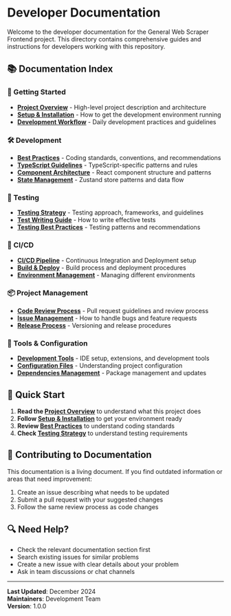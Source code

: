 # Developer Documentation

Welcome to the developer documentation for the General Web Scraper Frontend project. This directory contains comprehensive guides and instructions for developers working with this repository.

## 📚 Documentation Index

### 🚀 Getting Started
- [**Project Overview**](./project-overview.md) - High-level project description and architecture
- [**Setup & Installation**](./setup-installation.md) - How to get the development environment running
- [**Development Workflow**](./development-workflow.md) - Daily development practices and guidelines

### 🛠️ Development
- [**Best Practices**](./best-practices.md) - Coding standards, conventions, and recommendations
- [**TypeScript Guidelines**](./typescript-guidelines.md) - TypeScript-specific patterns and rules
- [**Component Architecture**](./component-architecture.md) - React component structure and patterns
- [**State Management**](./state-management.md) - Zustand store patterns and data flow

### 🧪 Testing
- [**Testing Strategy**](./testing-strategy.md) - Testing approach, frameworks, and guidelines
- [**Test Writing Guide**](./test-writing-guide.md) - How to write effective tests
- [**Testing Best Practices**](./testing-best-practices.md) - Testing patterns and recommendations

### 🔄 CI/CD
- [**CI/CD Pipeline**](./ci-cd-pipeline.md) - Continuous Integration and Deployment setup
- [**Build & Deploy**](./build-deploy.md) - Build process and deployment procedures
- [**Environment Management**](./environment-management.md) - Managing different environments

### 📦 Project Management
- [**Code Review Process**](./code-review-process.md) - Pull request guidelines and review process
- [**Issue Management**](./issue-management.md) - How to handle bugs and feature requests
- [**Release Process**](./release-process.md) - Versioning and release procedures

### 🔧 Tools & Configuration
- [**Development Tools**](./development-tools.md) - IDE setup, extensions, and development tools
- [**Configuration Files**](./configuration-files.md) - Understanding project configuration
- [**Dependencies Management**](./dependencies-management.md) - Package management and updates

## 🎯 Quick Start

1. **Read the [Project Overview](./project-overview.md)** to understand what this project does
2. **Follow [Setup & Installation](./setup-installation.md)** to get your environment ready
3. **Review [Best Practices](./best-practices.md)** to understand coding standards
4. **Check [Testing Strategy](./testing-strategy.md)** to understand testing requirements

## 📝 Contributing to Documentation

This documentation is a living document. If you find outdated information or areas that need improvement:

1. Create an issue describing what needs to be updated
2. Submit a pull request with your suggested changes
3. Follow the same review process as code changes

## 🔍 Need Help?

- Check the relevant documentation section first
- Search existing issues for similar problems
- Create a new issue with clear details about your problem
- Ask in team discussions or chat channels

---

**Last Updated**: December 2024  
**Maintainers**: Development Team  
**Version**: 1.0.0
